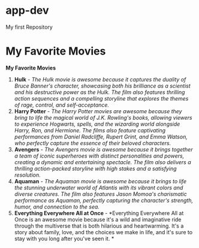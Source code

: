 # app-dev
My first Repository

# My Favorite Movies
**My Favorite Movies**
1. **Hulk** - *The Hulk movie is awesome because it captures the duality of Bruce Banner's character, showcasing both his brilliance as a scientist and his destructive power as the Hulk. The film also features thrilling action sequences and a compelling storyline that explores the themes of rage, control, and self-acceptance.*
2. **Harry Potter** - *The Harry Potter movies are awesome because they bring to life the magical world of J.K. Rowling's books, allowing viewers to experience Hogwarts, spells, and the wizarding world alongside Harry, Ron, and Hermione. The films also feature captivating performances from Daniel Radcliffe, Rupert Grint, and Emma Watson, who perfectly capture the essence of their beloved characters.*
3. **Avengers** - *The Avengers movie is awesome because it brings together a team of iconic superheroes with distinct personalities and powers, creating a dynamic and entertaining spectacle. The film also delivers a thrilling action-packed storyline with high stakes and a satisfying resolution.*
4. **Aquaman** - *The Aquaman movie is awesome because it brings to life the stunning underwater world of Atlantis with its vibrant colors and diverse creatures. The film also features Jason Momoa's charismatic performance as Aquaman, perfectly capturing the character's strength, humor, and connection to the sea.*
5. **Everything Everywhere All at Once** - *Everything Everywhere All at Once is an awesome movie because it's a wild and imaginative ride through the multiverse that is both hilarious and heartwarming. It's a story about family, love, and the choices we make in life, and it's sure to stay with you long after you've seen it. *
